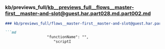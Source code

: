 ### kb/previews_full/kb__previews_full__flows__master-first__master-and-slot@guest.har.part028.md.part002.md

```md
### kb/previews_full/flows__master-first__master-and-slot@guest.har.part028.md (part 002)

```md
                   "functionName": "",
                      "scriptI
```

```

```
